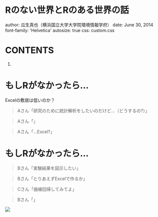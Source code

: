Rのない世界とRのある世界の話
========================================================
author: 瓜生真也（横浜国立大学大学院環境情報学府）
date: June 30, 2014
font-family: 'Helvetica'
autosize: true
css: custom.css



CONTENTS
=====

1. 

もしRがなかったら...
=====

Excelの敷居は低いのか？

> Aさん「研究のために統計解析をしたいのだけど...（どうするの?）」

> Aさん「」

> Aさん「...Excel?」

もしRがなかったら...
=====

> Bさん「実験結果を図示したい」

> Bさん「とりあえずExcelで作るか」

> Cさん「曲線回帰してみてよ」

> Bさん「」

![](https://github.com/YokohamaR/yokohama.r/wiki/src/images/view-data-on-excel.png)
